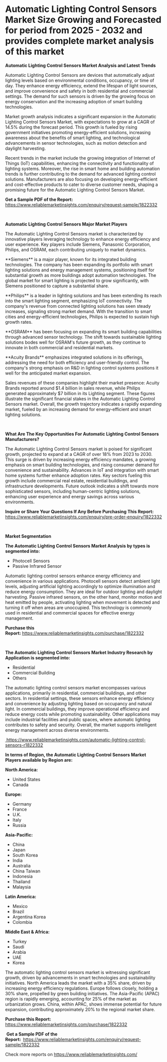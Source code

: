 <p><h1>Automatic Lighting Control Sensors Market Size Growing and Forecasted for period from 2025 - 2032 and provides complete market analysis of this market</h1></p><p><strong>Automatic Lighting Control Sensors Market Analysis and Latest Trends</strong></p>
<p><p>Automatic Lighting Control Sensors are devices that automatically adjust lighting levels based on environmental conditions, occupancy, or time of day. They enhance energy efficiency, extend the lifespan of light sources, and improve convenience and safety in both residential and commercial settings. The demand for such sensors is driven by the growing focus on energy conservation and the increasing adoption of smart building technologies.</p><p>Market growth analysis indicates a significant expansion in the Automatic Lighting Control Sensors Market, with expectations to grow at a CAGR of 14.5% during the forecast period. This growth is fueled by rising government initiatives promoting energy-efficient solutions, increasing awareness about the benefits of smart lighting, and technological advancements in sensor technologies, such as motion detection and daylight harvesting.</p><p>Recent trends in the market include the growing integration of Internet of Things (IoT) capabilities, enhancing the connectivity and functionality of lighting systems. Moreover, the rise in smart home and building automation trends is further contributing to the demand for advanced lighting control solutions. Manufacturers are also focusing on developing energy-efficient and cost-effective products to cater to diverse customer needs, shaping a promising future for the Automatic Lighting Control Sensors Market.</p></p>
<p><strong>Get a Sample PDF of the Report:&nbsp;</strong> <a href="https://www.reliablemarketinsights.com/enquiry/request-sample/1822332?utm_campaign=2118&utm_medium=2&utm_source=Github&utm_content=ia&utm_term=13022025&utm_id=automatic-lighting-control-sensors">https://www.reliablemarketinsights.com/enquiry/request-sample/1822332</a></p>
<p>&nbsp;</p>
<p><strong>Automatic Lighting Control Sensors Major Market Players</strong></p>
<p><p>The Automatic Lighting Control Sensors market is characterized by innovative players leveraging technology to enhance energy efficiency and user experience. Key players include Siemens, Panasonic Corporation, Philips, and OSRAM, each contributing uniquely to market dynamics.</p><p>**Siemens** is a major player, known for its integrated building technologies. The company has been expanding its portfolio with smart lighting solutions and energy management systems, positioning itself for substantial growth as more buildings adopt automation technologies. The global market for smart lighting is projected to grow significantly, with Siemens positioned to capture a substantial share.</p><p>**Philips** is a leader in lighting solutions and has been extending its reach into the smart lighting segment, emphasizing IoT connectivity. The company's revenue from connected lighting solutions has seen steady increases, signaling strong market demand. With the transition to smart cities and energy-efficient technologies, Philips is expected to sustain high growth rates.</p><p>**OSRAM** has been focusing on expanding its smart building capabilities through advanced sensor technology. The shift towards sustainable lighting solutions bodes well for OSRAM's future growth, as they continue to innovate in both commercial and residential markets.</p><p>**Acuity Brands** emphasizes integrated solutions in its offerings, addressing the need for both efficiency and user-friendly control. The company's strong emphasis on R&D in lighting control systems positions it well for the anticipated market expansion.</p><p>Sales revenues of these companies highlight their market presence: Acuity Brands reported around $1.4 billion in sales revenue, while Philips generated approximately $7 billion in its Lighting segment. These figures illustrate the significant financial stakes in the Automatic Lighting Control Sensors market. Overall, the growth trajectory indicates a rapidly expanding market, fueled by an increasing demand for energy-efficient and smart lighting solutions.</p></p>
<p>&nbsp;</p>
<p><strong>What Are The Key Opportunities For Automatic Lighting Control Sensors Manufacturers?</strong></p>
<p><p>The Automatic Lighting Control Sensors market is poised for significant growth, projected to expand at a CAGR of over 18% from 2023 to 2030. This surge is driven by increasing energy efficiency mandates, a growing emphasis on smart building technologies, and rising consumer demand for convenience and sustainability. Advances in IoT and integration with smart home systems further enhance adoption rates. Key sectors fueling this growth include commercial real estate, residential buildings, and infrastructure developments. Future outlook indicates a shift towards more sophisticated sensors, including human-centric lighting solutions, enhancing user experience and energy savings across various environments.</p></p>
<p><strong>Inquire or Share Your Questions If Any Before Purchasing This Report:</strong> <a href="https://www.reliablemarketinsights.com/enquiry/pre-order-enquiry/1822332?utm_campaign=2118&utm_medium=2&utm_source=Github&utm_content=ia&utm_term=13022025&utm_id=automatic-lighting-control-sensors">https://www.reliablemarketinsights.com/enquiry/pre-order-enquiry/1822332</a></p>
<p>&nbsp;</p>
<p><strong>Market Segmentation</strong></p>
<p><strong>The Automatic Lighting Control Sensors Market Analysis by types is segmented into:</strong></p>
<p><ul><li>Photocell Sensors</li><li>Passive Infrared Sensor</li></ul></p>
<p><p>Automatic lighting control sensors enhance energy efficiency and convenience in various applications. Photocell sensors detect ambient light levels, adjusting artificial lighting accordingly to optimize illumination and reduce energy consumption. They are ideal for outdoor lighting and daylight harvesting. Passive infrared sensors, on the other hand, monitor motion and heat emitted by people, activating lighting when movement is detected and turning it off when areas are unoccupied. This technology is commonly used in residential and commercial spaces for effective energy management.</p></p>
<p><strong>Purchase this Report:&nbsp;</strong><a href="https://www.reliablemarketinsights.com/purchase/1822332?utm_campaign=2118&utm_medium=2&utm_source=Github&utm_content=ia&utm_term=13022025&utm_id=automatic-lighting-control-sensors">https://www.reliablemarketinsights.com/purchase/1822332</a></p>
<p>&nbsp;</p>
<p><strong>The Automatic Lighting Control Sensors Market Industry Research by Application is segmented into:</strong></p>
<p><ul><li>Residential</li><li>Commercial Building</li><li>Others</li></ul></p>
<p><p>The automatic lighting control sensors market encompasses various applications, primarily in residential, commercial buildings, and other sectors. In residential settings, these sensors enhance energy efficiency and convenience by adjusting lighting based on occupancy and natural light. In commercial buildings, they improve operational efficiency and reduce energy costs while promoting sustainability. Other applications may include industrial facilities and public spaces, where automatic lighting contributes to safety and security. Overall, the market supports intelligent energy management across diverse environments.</p></p>
<p><a href="https://www.reliablemarketinsights.com/automatic-lighting-control-sensors-r1822332?utm_campaign=2118&utm_medium=2&utm_source=Github&utm_content=ia&utm_term=13022025&utm_id=automatic-lighting-control-sensors">&nbsp;https://www.reliablemarketinsights.com/automatic-lighting-control-sensors-r1822332</a></p>
<p><strong>In terms of Region, the Automatic Lighting Control Sensors Market Players available by Region are:</strong></p>
<p>
    <p> <strong> North America: </strong>
        <ul>
            <li>United States</li>
            <li>Canada</li>
        </ul>
        </p> 
    <p> <strong> Europe: </strong>
        <ul>
            <li>Germany</li>
            <li>France</li>
            <li>U.K.</li>
            <li>Italy</li>
            <li>Russia</li>
        </ul>
        </p> 
    <p> <strong> Asia-Pacific: </strong>
        <ul>
            <li>China</li>
            <li>Japan</li>
            <li>South Korea</li>
            <li>India</li>
            <li>Australia</li>
            <li>China Taiwan</li>
            <li>Indonesia</li>
            <li>Thailand</li>
            <li>Malaysia</li>
        </ul>
        </p> 
    <p> <strong> Latin America: </strong>
        <ul>
            <li>Mexico</li>
            <li>Brazil</li>
            <li>Argentina Korea</li>
            <li>Colombia</li>
        </ul>
        </p> 
    <p> <strong> Middle East & Africa: </strong>
        <ul>
            <li>Turkey</li>
            <li>Saudi</li>
            <li>Arabia</li>
            <li>UAE</li>
            <li>Korea</li>
        </ul>
    </p>
    </p>
<p><p>The automatic lighting control sensors market is witnessing significant growth, driven by advancements in smart technologies and sustainability initiatives. North America leads the market with a 35% share, driven by increasing energy efficiency regulations. Europe follows closely, holding a 30% share, propelled by green building initiatives. The Asia-Pacific (APAC) region is rapidly emerging, accounting for 25% of the market as urbanization grows. China, within APAC, shows immense potential for future expansion, contributing approximately 20% to the regional market share.</p></p>
<p><strong>Purchase this Report: </strong><a href="https://www.reliablemarketinsights.com/purchase/1822332?utm_campaign=2118&utm_medium=2&utm_source=Github&utm_content=ia&utm_term=13022025&utm_id=automatic-lighting-control-sensors">https://www.reliablemarketinsights.com/purchase/1822332</a></p>
<p>&nbsp;<strong>Get a Sample PDF of the Report:&nbsp;&nbsp;</strong><a href="https://www.reliablemarketinsights.com/enquiry/request-sample/1822332?utm_campaign=2118&utm_medium=2&utm_source=Github&utm_content=ia&utm_term=13022025&utm_id=automatic-lighting-control-sensors">https://www.reliablemarketinsights.com/enquiry/request-sample/1822332</a></p>
<p><strong></strong></p>
<p>Check more reports on <a href="https://www.reliablemarketinsights.com/?utm_campaign=2118&utm_medium=2&utm_source=Github&utm_content=ia&utm_term=13022025&utm_id=automatic-lighting-control-sensors">https://www.reliablemarketinsights.com/</a></p>